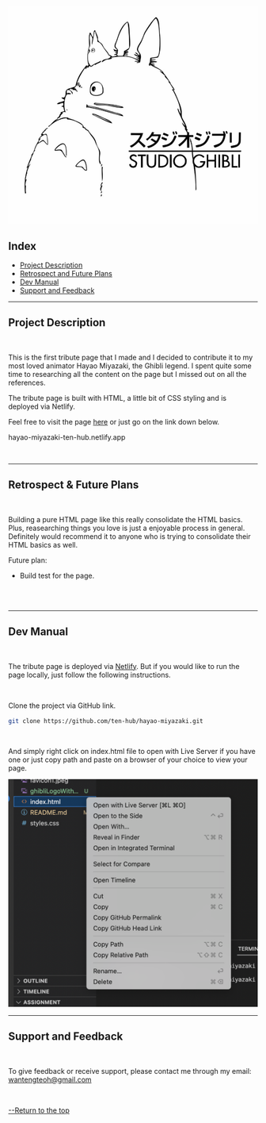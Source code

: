 ![Logo](ghibliLogoWithTitle.jpeg)

## Index

* [Project Description](#project-description)
* [Retrospect and Future Plans](#retrospect-and-future-plans)
* [Dev Manual](#dev-manual)
* [Support and Feedback](#support-and-feedback)


---
## Project Description
<br/>


This is the first tribute page that I made and I decided to contribute it to my most loved animator Hayao Miyazaki, the Ghibli legend. I spent quite some time to researching all the content on the page but I missed out on all the references. 

The tribute page is built with HTML, a little bit of CSS styling and is deployed via Netlify. 

Feel free to visit the page [here](hayao-miyazaki-ten-hub.netlify.app) or just go on the link down below. 

hayao-miyazaki-ten-hub.netlify.app


<br/>

---


## Retrospect & Future Plans
<br/>


Building a pure HTML page like this really consolidate the HTML basics. Plus, reasearching things you love is just a enjoyable process in general. Definitely would recommend it to anyone who is trying to consolidate their HTML basics as well. 

Future plan:
* Build test for the page. 
<br/>
<br/>

---

## Dev Manual
<br/>

The tribute page is deployed via [Netlify](hayao-miyazaki-ten-hub.netlify.app). But if you would like to run the page locally, just follow the following instructions. 

<br/>


Clone the project via GitHub link. 
```bash
git clone https://github.com/ten-hub/hayao-miyazaki.git
```
<br/>




And simply right click on index.html file to open with Live Server if you have one or just copy path and paste on a browser of your choice to view your page. 

![Screenshot](Screenshot.jpeg)

---

## Support and Feedback
<br/>


To give feedback or receive support, please contact me through my email: wantengteoh@gmail.com

<br/>





[--Return to the top](#index)